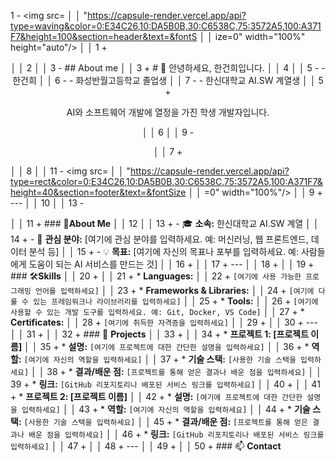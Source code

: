  1 - <img src=                                                                                                                                       │
 │       "https://capsule-render.vercel.app/api?type=waving&color=0:E34C26,10:DA5B0B,30:C6538C,75:3572A5,100:A371F7&height=100&section=header&text=&fontS  │
 │       ize=0" width="100%" height="auto"/>                                                                                                               │
 │     1 + <div align="center">                                                                                                                            │
 │     2                                                                                                                                                   │
 │     3 - ## About me                                                                                                                                     │
 │     3 + # 👋 안녕하세요, 한건희입니다.                                                                                                                  │
 │     4                                                                                                                                                   │
 │     5 - - 한건희                                                                                                                                        │
 │     6 - - 화성반월고등학교 졸업생                                                                                                                       │
 │     7 - - 한신대학교 AI.SW 계열생                                                                                                                       │
 │     5 + <p>AI와 소프트웨어 개발에 열정을 가진 학생 개발자입니다.</p>                                                                                    │
 │     6                                                                                                                                                   │
 │     9 - <p align="center">                                                                                                                              │
 │     7 + </div>                                                                                                                                          │
 │     8                                                                                                                                                   │
 │    11 -   <img src=                                                                                                                                     │
 │       "https://capsule-render.vercel.app/api?type=rect&color=0:E34C26,10:DA5B0B,30:C6538C,75:3572A5,100:A371F7&height=40&section=footer&text=&fontSize  │
 │       =0" width="100%"/>                                                                                                                                │
 │     9 + ---                                                                                                                                             │
 │    10                                                                                                                                                   │
 │    13 - </p>                                                                                                                                            │
 │    11 + ### 👨‍**About Me**                                                                                                                             │
 │    12                                                                                                                                                   │
 │    13 + - 🎓 **소속:** 한신대학교 AI.SW 계열                                                                                                            │
 │    14 + - 🌱 **관심 분야:** [여기에 관심 분야를 입력하세요. 예: 머신러닝, 웹 프론트엔드, 데이터 분석 등]                                                │
 │    15 + - 💡 **목표:** [여기에 자신의 목표나 포부를 입력하세요. 예: 사람들에게 도움이 되는 AI 서비스를 만드는 것]                                       │
 │    16 +                                                                                                                                                 │
 │    17 + ---                                                                                                                                             │
 │    18 +                                                                                                                                                 │
 │    19 + ### 🛠️**Skills**                                                                                                                               │
 │    20 +                                                                                                                                                 │
 │    21 + *   **Languages:**                                                                                                                              │
 │    22 +     `[여기에 사용 가능한 프로그래밍 언어를 입력하세요]`                                                                                         │
 │    23 + *   **Frameworks & Libraries:**                                                                                                                 │
 │    24 +     `[여기에 다룰 수 있는 프레임워크나 라이브러리를 입력하세요]`                                                                                │
 │    25 + *   **Tools:**                                                                                                                                  │
 │    26 +     `[여기에 사용할 수 있는 개발 도구를 입력하세요. 예: Git, Docker, VS Code]`                                                                  │
 │    27 + *   **Certificates:**                                                                                                                           │
 │    28 +     `[여기에 취득한 자격증을 입력하세요]`                                                                                                       │
 │    29 +                                                                                                                                                 │
 │    30 + ---                                                                                                                                             │
 │    31 +                                                                                                                                                 │
 │    32 + ### 🚀 **Projects**                                                                                                                             │
 │    33 +                                                                                                                                                 │
 │    34 + *   **프로젝트 1: [프로젝트 이름]**                                                                                                             │
 │    35 +     *   **설명:** `[여기에 프로젝트에 대한 간단한 설명을 입력하세요]`                                                                           │
 │    36 +     *   **역할:** `[여기에 자신의 역할을 입력하세요]`                                                                                           │
 │    37 +     *   **기술 스택:** `[사용한 기술 스택을 입력하세요]`                                                                                        │
 │    38 +     *   **결과/배운 점:** `[프로젝트를 통해 얻은 결과나 배운 점을 입력하세요]`                                                                  │
 │    39 +     *   **링크:** `[GitHub 리포지토리나 배포된 서비스 링크를 입력하세요]`                                                                       │
 │    40 +                                                                                                                                                 │
 │    41 + *   **프로젝트 2: [프로젝트 이름]**                                                                                                             │
 │    42 +     *   **설명:** `[여기에 프로젝트에 대한 간단한 설명을 입력하세요]`                                                                           │
 │    43 +     *   **역할:** `[여기에 자신의 역할을 입력하세요]`                                                                                           │
 │    44 +     *   **기술 스택:** `[사용한 기술 스택을 입력하세요]`                                                                                        │
 │    45 +     *   **결과/배운 점:** `[프로젝트를 통해 얻은 결과나 배운 점을 입력하세요]`                                                                  │
 │    46 +     *   **링크:** `[GitHub 리포지토리나 배포된 서비스 링크를 입력하세요]`                                                                       │
 │    47 +                                                                                                                                                 │
 │    48 + ---                                                                                                                                             │
 │    49 +                                                                                                                                                 │
 │    50 + ### 📫 **Contact**